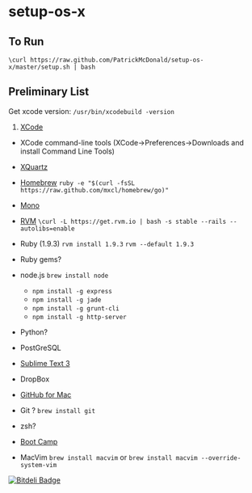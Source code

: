 setup-os-x
==========

To Run
------

`\curl https://raw.github.com/PatrickMcDonald/setup-os-x/master/setup.sh | bash`


Preliminary List
----------------

Get xcode version: `/usr/bin/xcodebuild -version`

1. [XCode](https://developer.apple.com/xcode/)

+ XCode command-line tools (XCode->Preferences->Downloads and install Command Line Tools)

+ [XQuartz](http://xquartz.macosforge.org/landing/)

+ [Homebrew](http://brew.sh/) `ruby -e "$(curl -fsSL https://raw.github.com/mxcl/homebrew/go)"`
+ [Mono](http://www.mono-project.com/)

+ [RVM](https://rvm.io/rvm/install) `\curl -L https://get.rvm.io | bash -s stable --rails --autolibs=enable`

+ Ruby (1.9.3) `rvm install 1.9.3` `rvm --default 1.9.3`

+ Ruby gems?

+ node.js `brew install node`
	- `npm install -g express`
	- `npm install -g jade`
	- `npm install -g grunt-cli`
	- `npm install -g http-server`

+ Python?

+ PostGreSQL

+ [Sublime Text 3](http://www.sublimetext.com/3)

+ DropBox

+ [GitHub for Mac](http://mac.github.com/)

+ Git ? `brew install git`

+ zsh?

+ [Boot Camp](http://www.apple.com/support/bootcamp/)

+ MacVim `brew install macvim` or `brew install macvim --override-system-vim`

[![Bitdeli Badge](https://d2weczhvl823v0.cloudfront.net/PatrickMcDonald/setup-os-x/trend.png)](https://bitdeli.com/free "Bitdeli Badge")

